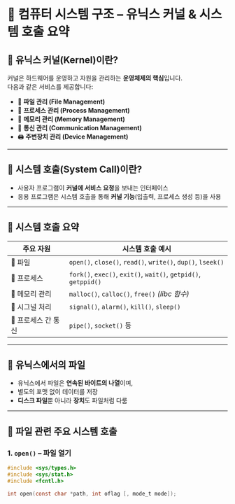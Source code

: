# 📘 컴퓨터 시스템 구조 – 유닉스 커널 & 시스템 호출 요약

## 🔧 유닉스 커널(Kernel)이란?

커널은 하드웨어를 운영하고 자원을 관리하는 **운영체제의 핵심**입니다.  
다음과 같은 서비스를 제공합니다:

- 📁 **파일 관리 (File Management)**
- 🔄 **프로세스 관리 (Process Management)**
- 🧠 **메모리 관리 (Memory Management)**
- 🧵 **통신 관리 (Communication Management)**
- 🖨️ **주변장치 관리 (Device Management)**

---

## 🧩 시스템 호출(System Call)이란?

- 사용자 프로그램이 **커널에 서비스 요청**을 보내는 인터페이스
- 응용 프로그램은 시스템 호출을 통해 **커널 기능**(입출력, 프로세스 생성 등)을 사용

---

## 📜 시스템 호출 요약

| 주요 자원         | 시스템 호출 예시 |
|------------------|-------------------|
| 📁 파일           | `open()`, `close()`, `read()`, `write()`, `dup()`, `lseek()` |
| 🔄 프로세스       | `fork()`, `exec()`, `exit()`, `wait()`, `getpid()`, `getppid()` |
| 🧠 메모리 관리     | `malloc()`, `calloc()`, `free()` *(libc 함수)* |
| 🔔 시그널 처리     | `signal()`, `alarm()`, `kill()`, `sleep()` |
| 🧵 프로세스 간 통신 | `pipe()`, `socket()` 등 |

---

## 📁 유닉스에서의 파일

- 유닉스에서 파일은 **연속된 바이트의 나열**이며,
- 별도의 포맷 없이 데이터를 저장
- **디스크 파일**뿐 아니라 **장치**도 파일처럼 다룸

---

## 📂 파일 관련 주요 시스템 호출

### 1. `open()` – 파일 열기

```c
#include <sys/types.h>
#include <sys/stat.h>
#include <fcntl.h>

int open(const char *path, int oflag [, mode_t mode]);
